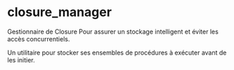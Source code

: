 # closure_manager
Gestionnaire de Closure
Pour assurer un stockage intelligent et éviter les accès concurrentiels.

Un utilitaire pour stocker ses ensembles de procédures à exécuter avant de les initier.
